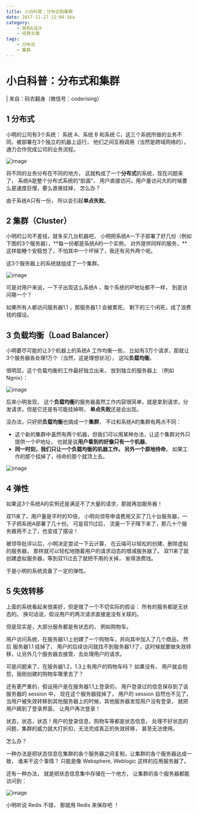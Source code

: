 ```yaml
---
title: 小白科普：分布式和集群
date: 2017-11-27 12:04:16a
category:
    - 架构&设计
    - 经典文摘
tags:
    - 分布式
    - 集群
---
```

# 小白科普：分布式和集群

 | 来自：码农翻身（微信号：coderising）

## 1 分布式

小明的公司有3个系统： 系统 A、系统 B 和系统 C，这三个系统所做的业务不同，被部署在3个独立的机器上运行， 他们之间互相调用（当然是跨域网络的）， 通力合作完成公司的业务流程。

![image](小白科普：分布式和集群/pic1.jpg)
<!--more-->
将不同的业务分布在不同的地方， 这就构成了一个**分布式**的系统，现在问题来了， 系统A是整个分布式系统的“脸面”， 用户直接访问，用户量访问大的时候要么是速度巨慢，要么直接挂掉， 怎么办？

由于系统A只有一份， 所以会引起**单点失败**。

## 2 集群（Cluster）

小明的公司不差钱，就多买几台机器吧， 小明把系统A一下子部署了好几份（例如下图的3个服务器），**每一份都是系统A的一个实例， 对外提供同样的服务，**这样能睡个安稳觉了，不怕其中一个坏掉了，我还有另外两个呢。

这3个服务器上的系统就组成了一个集群。

![image](小白科普：分布式和集群/pic2.jpg)

可是对用户来说，一下子出现这么系统A ，每个系统的IP地址都不一样，  到底访问哪一个？

如果所有人都访问服务器1.1 ，那服务器1.1 会被累死， 剩下的三个闲死，成了浪费钱的摆设。

## 3 负载均衡（Load Balancer）

小明要尽可能的让3个机器上的系统A 工作均衡一些， 比如有3万个请求，那就让3个服务器各处理1万个（当然，这是理想状况）， 这叫**负载均衡**。

很明显，这个负载均衡的工作最好独立出来， 放到独立的服务器上 （例如Ngnix）：

![image](小白科普：分布式和集群/pic3.jpg)

后来小明发现， 这个**负载均衡**的服务器虽然工作内容很简单，就是拿到请求，分发请求，但是它还是有可能挂掉啊， **单点失败**还是会出现。

没办法，只好把**负载均衡**也搞成一个**集群**， 不过和系统A的集群有两点不同：

- 这个新的集群中虽然有两个机器，但我们可以用某种办法，让这个集群对外只提供一个IP地址， 也就是说**用户看到的好像只有一个机器**。
- **同一时刻，我们只让一个负载均衡的机器工作， 另外一个原地待命**。 如果工作的那个挂掉了，待命的那个就顶上去。

![image](小白科普：分布式和集群/pic4.jpg)

## 4 弹性

如果这3个系统A的实例还是满足不了大量的请求，那就再加服务器！

双11来了，用户量是平时的10倍， 小明向领导申请费用又买了几十台服务器，一下子把系统A部署了几十份。  可是双11过后， 流量一下子降下来了，那几十个服务器用不上了，也变成了摆设！

被领导批评以后，小明决定尝试一下云计算，  在云端可以轻松的创建、删除虚拟的服务器， 那样就可以轻松地随着用户的请求动态的增减服务器了。  双11来了就创建虚拟服务器，等到双11过去了就把不用的关掉， 省得浪费钱。

于是小明的系统具备了一定的弹性。

## 5 失效转移

上面的系统看起来很美好，但是做了一个不切实际的假设： 所有的服务都是无状态的。 换句话说，假设用户的两次请求直接是没有关联的。

但是现实是，大部分服务都是有状态的， 例如购物车。

用户访问系统，在服务器1.1上创建了一个购物车，并向其中加入了几个商品， 然后 服务器1.1 挂掉了， 用户的后续访问就找不到服务器1.1了，这时候就要做失效转移，让另外几个服务器去接管、去处理用户的请求。

可是问题来了，在服务器1.2，1.3上有用户的购物车吗？  如果没有， 用户就会抱怨，我刚创建的购物车哪里去了？

还有更严重的，假设用户是在服务器1.1上登录的， 用户登录过的信息保存到了该服务器的 session 中， 现在这个服务器挂掉了， 用户的 session 自然也不见了，当用户被失效转移到其他服务器上的时候，其他服务器发现用户没有登录， 就把用户踢到了登录界面， 让用户再次登录！

状态，状态，状态！用户的登录信息，购物车等都是状态信息，  处理不好状态的问题，集群的威力就大打折扣，无法完成真正的失效转移， 甚至无法使用。

怎么办？

一种办法是把状态信息在集群的各个服务器之间复制，让集群的各个服务器达成一致，  谁来干这个事情？ 只能是像 Websphere, Weblogic 这样的应用服务器了。

还有一种办法， 就是把状态信息集中存储在一个地方， 让集群的各个服务器都能访问到：

![image](小白科普：分布式和集群/pic5.jpg)

小明听说 Redis 不错， 那就用 Redis 来保存吧 ！
